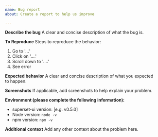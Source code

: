 ```yaml
---
name: Bug report
about: Create a report to help us improve

---
```


**Describe the bug**
A clear and concise description of what the bug is.

**To Reproduce**
Steps to reproduce the behavior:
1. Go to '...'
2. Click on '....'
3. Scroll down to '....'
4. See error

**Expected behavior**
A clear and concise description of what you expected to happen.

**Screenshots**
If applicable, add screenshots to help explain your problem.

**Environment (please complete the following information):**
 - superset-ui version: [e.g. v0.5.0]
 - Node version: `node -v`
 - npm version: `npm -v`
 
**Additional context**
Add any other context about the problem here.
